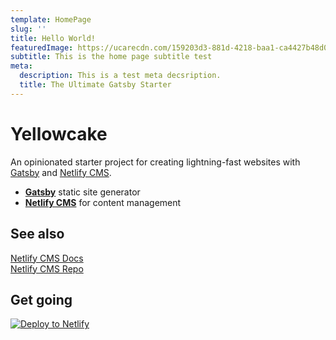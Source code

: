 ```yaml
---
template: HomePage
slug: ''
title: Hello World!
featuredImage: https://ucarecdn.com/159203d3-881d-4218-baa1-ca4427b48d0d/
subtitle: This is the home page subtitle test
meta:
  description: This is a test meta decsription.
  title: The Ultimate Gatsby Starter
---
```


# Yellowcake

An opinionated starter project for creating lightning-fast websites with [Gatsby](https://gatsbyjs.org) and [Netlify CMS](https://netlifycms.org).

- **[Gatsby](https://gatsbyjs.org)** static site generator
- **[Netlify CMS](https://github.com/netlify/netlify-cms)** for content management

## See also

[Netlify CMS Docs](https://www.netlifycms.org/docs/)  
[Netlify CMS Repo](https://github.com/netlify/netlify-cms)

## Get going

[![Deploy to Netlify](https://www.netlify.com/img/deploy/button.svg)](https://app.netlify.com/start/deploy?repository=https://github.com/thriveweb/yellowcake&stack=cms)
